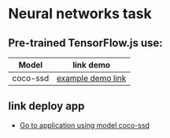 # Neural networks task
## Pre-trained TensorFlow.js use:

| Model | link demo |
| ------ | ------ |
| coco-ssd |  [example demo link](https://github.com/tensorflow/tfjs-models/tree/master/coco-ssd)|

## link deploy app
- [Go to application using model coco-ssd](https://coco-model-task.vercel.app/)
